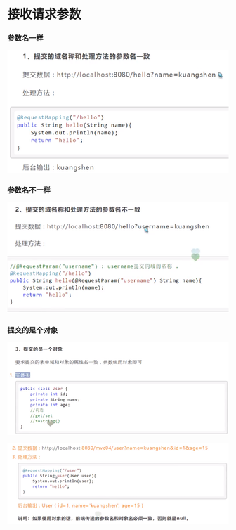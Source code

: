 # 接收请求参数

### 参数名一样

![](../.gitbook/assets/image%20%28156%29.png)

### 参数名不一样

![](../.gitbook/assets/image%20%28152%29.png)

### 提交的是个对象

![](../.gitbook/assets/image%20%28127%29.png)

![](../.gitbook/assets/image%20%28132%29.png)

